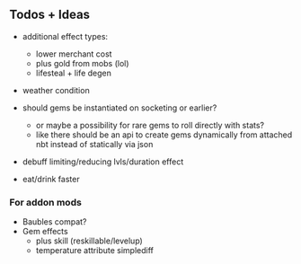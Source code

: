 ## Todos + Ideas
- additional effect types: 
  - lower merchant cost
  - plus gold from mobs (lol)
  - lifesteal + life degen
- weather condition
- should gems be instantiated on socketing or earlier? 
  - or maybe a possibility for rare gems to roll directly with stats?
  - like there should be an api to create gems dynamically from attached nbt instead of statically via json

- debuff limiting/reducing lvls/duration effect
- eat/drink faster

### For addon mods
- Baubles compat?
- Gem effects
  - plus skill (reskillable/levelup)
  - temperature attribute simplediff